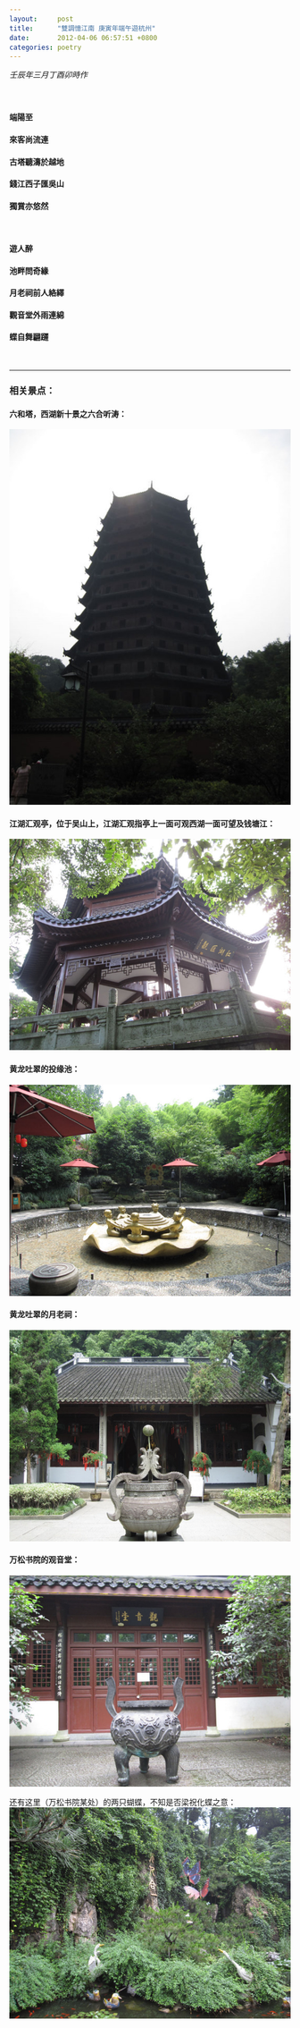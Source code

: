 ```yaml
---
layout:     post
title:      "雙調憶江南 庚寅年端午遊杭州"
date:       2012-04-06 06:57:51 +0800
categories: poetry
---
```

*壬辰年三月丁酉卯時作*
#### &nbsp;
#### 端陽至
#### 來客尚流連
#### 古塔聽濤於越地
#### 錢江西子匯吳山
#### 獨賞亦悠然
#### &nbsp;
#### 遊人醉
#### 池畔問奇緣
#### 月老祠前人絡繹
#### 觀音堂外雨連綿
#### 蝶自舞翩躚

&nbsp;

---

### 相关景点：

#### 六和塔，西湖新十景之六合听涛：
![liuheta.jpg](/assets/hangzhou2/liuheta.jpg)

#### 江湖汇观亭，位于吴山上，江湖汇观指亭上一面可观西湖一面可望及钱塘江：
![jianghuhuiguan.jpg](/assets/hangzhou2/jianghuhuiguan.jpg)

#### 黄龙吐翠的投缘池：
![touyuanchi.jpg](/assets/hangzhou2/touyuanchi.jpg)

#### 黄龙吐翠的月老祠：
![yuelaoci.jpg](/assets/hangzhou2/yuelaoci.jpg)

#### 万松书院的观音堂：
![wansongshuyuan.jpg](/assets/hangzhou2/wansongshuyuan.jpg)

还有这里（万松书院某处）的两只蝴蝶，不知是否梁祝化蝶之意：
![huadie.jpg](/assets/hangzhou2/huadie.jpg)
